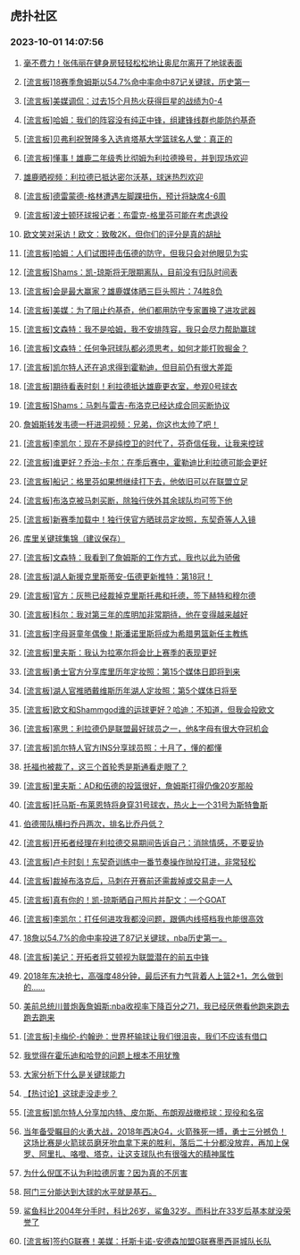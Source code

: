 ## 虎扑社区 
### 2023-10-01 14:07:56

1. [毫不费力！张伟丽在健身房轻轻松松地让奥尼尔离开了地球表面](https://bbs.hupu.com/62292922.html)

2. [[流言板]18赛季詹姆斯以54.7%命中率命中87记关键球，历史第一](https://bbs.hupu.com/62292328.html)

3. [[流言板]美媒调侃：过去15个月热火获得巨星的战绩为0-4](https://bbs.hupu.com/62293788.html)

4. [[流言板]哈姆：我们的阵容没有纯正中锋，组建锋线群也能防约基奇](https://bbs.hupu.com/62293332.html)

5. [[流言板]贝弗利祝贺隆多入选肯塔基大学篮球名人堂：真正的](https://bbs.hupu.com/62293183.html)

6. [[流言板]懂事！雄鹿二年级秀比彻姆为利拉德换号，并到现场欢迎](https://bbs.hupu.com/62293667.html)

7. [雄鹿晒视频：利拉德已抵达密尔沃基，球迷热烈欢迎](https://bbs.hupu.com/62291472.html)

8. [[流言板]德雷蒙德-格林遭遇左脚踝扭伤，预计将缺席4-6周](https://bbs.hupu.com/62291145.html)

9. [[流言板]波士顿环球报记者：布雷克-格里芬可能在考虑退役](https://bbs.hupu.com/62291617.html)

10. [欧文笑对采访！欧文：致敬2K，但你们的评分是真的胡扯](https://bbs.hupu.com/62293825.html)

11. [[流言板]哈姆：人们试图抨击伍德的防守，但我只会对他眼见为实](https://bbs.hupu.com/62292033.html)

12. [[流言板]Shams：凯-琼斯将无限期离队，目前没有归队时间表](https://bbs.hupu.com/62291215.html)

13. [[流言板]会是最大赢家？雄鹿媒体晒三巨头照片：74胜8负](https://bbs.hupu.com/62292217.html)

14. [[流言板]美媒：为了阻止约基奇，他们都用防守专家置换了进攻武器](https://bbs.hupu.com/62294173.html)

15. [[流言板]文森特：我不是哈姆，我不安排阵容，我只会尽力帮助赢球](https://bbs.hupu.com/62293591.html)

16. [[流言板]文森特：任何争冠球队都必须思考，如何才能打败掘金？](https://bbs.hupu.com/62293503.html)

17. [[流言板]凯尔特人还在追求得到霍勒迪，但目前仍有很大差距](https://bbs.hupu.com/62291443.html)

18. [[流言板]期待看表时刻！利拉德抵达雄鹿更衣室，参观0号球衣](https://bbs.hupu.com/62292076.html)

19. [[流言板]Shams：马刺与雷吉-布洛克已经达成合同买断协议](https://bbs.hupu.com/62291207.html)

20. [詹姆斯转发韦德一杆进洞视频：兄弟，你这也太帅了吧！](https://bbs.hupu.com/62291447.html)

21. [[流言板]李凯尔：现在不是纯控卫的时代了，芬奇信任我，让我来控球](https://bbs.hupu.com/62293121.html)

22. [[流言板]谁更好？乔治-卡尔：在季后赛中，霍勒迪比利拉德可能会更好](https://bbs.hupu.com/62293084.html)

23. [[流言板]船记：格里芬如果想继续打下去，他依旧可以在联盟立足](https://bbs.hupu.com/62293461.html)

24. [[流言板]布洛克被马刺买断，除独行侠外其余球队均可签下他](https://bbs.hupu.com/62291438.html)

25. [[流言板]新赛季加载中！独行侠官方晒球员定妆照，东契奇等人入镜](https://bbs.hupu.com/62293371.html)

26. [库里关键球集锦（建议保存）](https://bbs.hupu.com/62293374.html)

27. [[流言板]文森特：我看到了詹姆斯的工作方式，我也以此为骄傲](https://bbs.hupu.com/62293661.html)

28. [[流言板]湖人新援克里斯蒂安-伍德更新推特：第18冠！](https://bbs.hupu.com/62291186.html)

29. [[流言板]官方：灰熊已经裁掉克里斯托弗和托德，签下赫特和穆尔德](https://bbs.hupu.com/62291289.html)

30. [[流言板]科尔：我对第三年的库明加非常期待，他在变得越来越好](https://bbs.hupu.com/62291613.html)

31. [[流言板]字母哥童年偶像！斯潘诺里斯将成为希腊男篮新任主教练](https://bbs.hupu.com/62293648.html)

32. [[流言板]里夫斯：我认为拉塞尔将会比上赛季的表现更好](https://bbs.hupu.com/62291934.html)

33. [[流言板]勇士官方分享库里历年定妆照：第15个媒体日即将到来](https://bbs.hupu.com/62292958.html)

34. [[流言板]湖人官推晒戴维斯历年湖人定妆照：第5个媒体日将至](https://bbs.hupu.com/62291203.html)

35. [[流言板]欧文和Shammgod谁的运球更好？哈迪：不知道，但我会投欧文](https://bbs.hupu.com/62292255.html)

36. [[流言板]塞思：利拉德仍是联盟最好球员之一，他&字母有很大夺冠机会](https://bbs.hupu.com/62291510.html)

37. [[流言板]凯尔特人官方INS分享球员照：十月了，懂的都懂](https://bbs.hupu.com/62293266.html)

38. [托福也被裁了，这三个首轮秀是斯通看走眼了？](https://bbs.hupu.com/62291794.html)

39. [[流言板]里夫斯：AD和伍德的投篮很好，詹姆斯打得仍像20岁那般](https://bbs.hupu.com/62291602.html)

40. [[流言板]托马斯-布莱恩特将身穿31号球衣，热火上一个31号为斯特鲁斯](https://bbs.hupu.com/62292829.html)

41. [伯德带队横扫乔丹两次，排名比乔丹低？](https://bbs.hupu.com/62293555.html)

42. [[流言板]开拓者经理在利拉德交易期间告诉自己：消除情感，不要妥协](https://bbs.hupu.com/62289401.html)

43. [[流言板]卢卡时刻！东契奇训练中一番节奏操作抛投打进，非常轻松](https://bbs.hupu.com/62292120.html)

44. [[流言板]裁掉布洛克后，马刺在开赛前还需裁掉或交易走一人](https://bbs.hupu.com/62291564.html)

45. [[流言板]真有你的！凯-琼斯晒自己照片并配文：一个GOAT](https://bbs.hupu.com/62289066.html)

46. [[流言板]李凯尔：打任何进攻我都没问题，跟俩内线搭档我也能很高效](https://bbs.hupu.com/62292980.html)

47. [18詹以54.7%的命中率投进了87记关键球，nba历史第一。](https://bbs.hupu.com/62293491.html)

48. [[流言板]美记：开拓者将艾顿视为联盟潜在的前五中锋](https://bbs.hupu.com/62288950.html)

49. [2018年东决抢七，高强度48分钟，最后还有力气背着人上篮2+1，怎么做到的……](https://bbs.hupu.com/62291899.html)

50. [美前总统川普炮轰詹姆斯:nba收视率下降百分之71，我已经厌倦看他跑来跑去 跑去跑来](https://bbs.hupu.com/62293198.html)

51. [[流言板]卡梅伦-约翰逊：世界杯输球让我们很沮丧，我们不应该有借口](https://bbs.hupu.com/62293333.html)

52. [我觉得在霍乐迪和哈登的问题上根本不用犹豫](https://bbs.hupu.com/62293349.html)

53. [大家分析下什么是关键球能力](https://bbs.hupu.com/62293626.html)

54. [【热讨论】这球走没走步？](https://bbs.hupu.com/62293168.html)

55. [[流言板]凯尔特人分享加内特、皮尔斯、布朗观战橄榄球：现役和名宿](https://bbs.hupu.com/62293172.html)

56. [当年备受瞩目的火勇大战，2018年西决G4，火箭殊死一搏，勇士三分撼负！这场比赛是火箭球员磨牙吮血拿下来的胜利，落后二十分都没放弃，再加上保罗、阿里扎、咯噔、塔克，让这支球队也有很强大的精神属性](https://bbs.hupu.com/62292141.html)

57. [为什么倪匡不认为利拉德厉害？因为真的不厉害](https://bbs.hupu.com/62293187.html)

58. [阿门三分能达到大球的水平就是基石。](https://bbs.hupu.com/62293255.html)

59. [鲨鱼科比2004年分手时，科比26岁，鲨鱼32岁。而科比在33岁后基本就没荣誉了](https://bbs.hupu.com/62294056.html)

60. [[流言板]签约G联赛！美媒：托斯卡诺-安德森加盟G联赛墨西哥城队长队](https://bbs.hupu.com/62292944.html)

